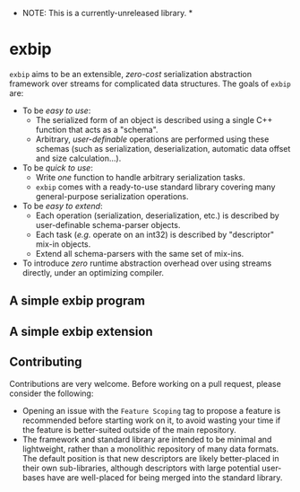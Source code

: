 * NOTE: This is a currently-unreleased library. *

# exbip
`exbip` aims to be an extensible, *zero-cost* serialization abstraction framework over streams for complicated data structures.
The goals of `exbip` are:
- To be *easy to use*:
    - The serialized form of an object is described using a single C++ function that acts as a "schema".
    - Arbitrary, *user-definable* operations are performed using these schemas (such as serialization, deserialization, automatic data offset and size calculation...).
- To be *quick to use*:
    - Write *one* function to handle arbitrary serialization tasks.
    - `exbip` comes with a ready-to-use standard library covering many general-purpose serialization operations.
- To be *easy to extend*:
    - Each operation (serialization, deserialization, etc.) is described by user-definable schema-parser objects.
    - Each task (_e.g._ operate on an int32) is described by "descriptor" mix-in objects.
    - Extend all schema-parsers with the same set of mix-ins.
- To introduce *zero* runtime abstraction overhead over using streams directly, under an optimizing compiler.

## A simple exbip program

## A simple exbip extension

## Contributing
Contributions are very welcome. Before working on a pull request, please consider the following:
- Opening an issue with the `Feature Scoping` tag to propose a feature is recommended before starting work on it, to avoid wasting your time if the feature is better-suited outside of the main repository.
- The framework and standard library are intended to be minimal and lightweight, rather than a monolithic repository of many data formats. The default position is that new descriptors are likely better-placed in their own sub-libraries, although descriptors with large potential user-bases have are well-placed for being merged into the standard library.

